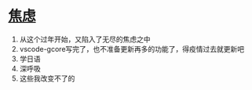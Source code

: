 # [焦虑](https://github.com/yihong0618/gitblog/issues/109)

1. 从这个过年开始，又陷入了无尽的焦虑之中
2. vscode-gcore写完了，也不准备更新再多的功能了，得疫情过去就更新吧
3. 学日语
4. 深呼吸
5. 这些我改变不了的